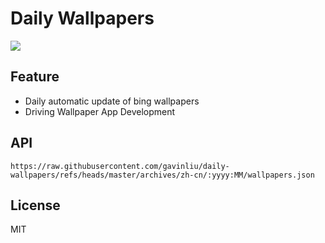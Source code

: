 # Daily Wallpapers
  
![](https://www.bing.com/th?id=OHR.DeerValley_ZH-CN6029262704_UHD.jpg)

## Feature

- Daily automatic update of bing wallpapers
- Driving Wallpaper App Development

## API

```
https://raw.githubusercontent.com/gavinliu/daily-wallpapers/refs/heads/master/archives/zh-cn/:yyyy:MM/wallpapers.json
```

## License

MIT
  